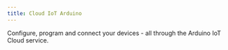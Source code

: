 ```yaml
---
title: Cloud IoT Arduino
---
```


Configure, program and connect your devices - all through the Arduino IoT Cloud service.